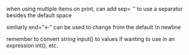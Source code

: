 when using multiple items on print, can add sep= '' to use a
separator besides the default space

simliarly end="<-" can be used to change from the default \n newline

remember to convert string input() to values if wanting to use in an
expression int(), etc.

